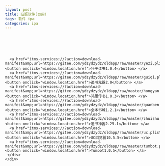 ```yaml
---
layout: post
title: 旧版软件(自用）
tags: 软件 ipa 
categories: ipa
---
```

<br> 



  <style>@font-face{font-family:uc-nexus-iconfont;src:url(chrome-extension://pogijhnlcfmcppgimcaccdkmbedjkmhi/res/font_9qmmi8b8jsxxbt9.woff) format('woff'),url(chrome-extension://pogijhnlcfmcppgimcaccdkmbedjkmhi/res/font_9qmmi8b8jsxxbt9.ttf) format('truetype')}</style>
  <style type="text/css">button {
background-color: #5B7E91;
    color: white;
	font-weight: bold;
	height: 50px;
	width: 100%;

margin-top: 10px;
border-radius:8px
}
.STYLE1 {
	color: #fcfafa;
	font-weight: bold;
}
.STYLE2 {color: #ea2b2a}
 .red{background-color: #ea2b2a; }
</style>

 <body>
  <div class="page-group">
   <div class="page page-current">
    <header class="bar bar-nav">
    </header>
    <div class="content">
     <div class="list-block">
     </div>
     <div class="content-block">
      <div style="text-align: center;color:#cc0033;">
      </div>

      <a href="itms-services://?action=download-manifest&amp;url=https://gitee.com/ydzydzydz/oldapp/raw/master/yezi.plist"> <button onclick="window.location.href">叶子读书1.0.4</button> </a>
      <a href="itms-services://?action=download-manifest&amp;url=https://gitee.com/ydzydzydz/oldapp/raw/master/guiqi.plist"> <button onclick="window.location.href">追书鬼器2.0</button> </a>
      <a href="itms-services://?action=download-manifest&amp;url=https://gitee.com/ydzydzydz/oldapp/raw/master/hongyan.plist"> <button onclick="window.location.href">鸿雁传书1.0.3</button> </a>
      <a href="itms-services://?action=download-manifest&amp;url=https://gitee.com/ydzydzydz/oldapp/raw/master/quanben.plist"> <button onclick="window.location.href">全本书城1.2.1</button> </a>
      <a href="itms-services://?action=download-manifest&amp;url=https://gitee.com/ydzydzydz/oldapp/raw/master/zhuishu.plist"> <button onclick="window.location.href">追书神器2.25.1</button> </a>
      <a href="itms-services://?action=download-manifest&amp;url=https://gitee.com/ydzydzydz/oldapp/raw/master/uc.plist"> <button onclick="window.location.href">UC浏览器10.5.5</button> </a>
      <a href="itms-services://?action=download-manifest&amp;url=https://gitee.com/ydzydzydz/oldapp/raw/master/tumbot.plist"> <button onclick="window.location.href">Tumbot1.0.5</button> </a>
     </div>
    </div>
   </div>
  </div>
 </body>
